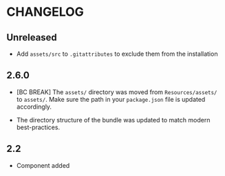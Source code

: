 # CHANGELOG

## Unreleased

-   Add `assets/src` to `.gitattributes` to exclude them from the installation

## 2.6.0

-   [BC BREAK] The `assets/` directory was moved from `Resources/assets/` to `assets/`. Make
    sure the path in your `package.json` file is updated accordingly.

-   The directory structure of the bundle was updated to match modern best-practices.

## 2.2

-   Component added
